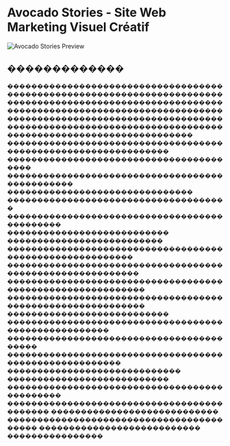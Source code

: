 # Avocado Stories - Site Web Marketing Visuel Créatif

![Avocado Stories Preview](preview.png)

## �������������
�������������������������������������������������������������������������������������������������������������������������������������������������������������������������������������������������������������������������������������������������������
������������������������������������
���������������������������
����������������������������������������
�����������������������������������������������
�������������������������������
�������������������������������������
���������������������������������������������
���������������������������
��������������������������
���������������������������������������������������������
����������������������������������������������������������
�����������������������������������������������������������
�����������������������������������������������������������
���������������������������
�����������������������������������������������������
�����������������������������������������
�������������������������������������������������������
�����������������������������
���������������������������
���������������������������������������������
�������������������������������������������
����������������������������
�����������������������������������������
���������������������������
����������������
